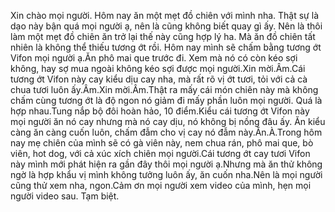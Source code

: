 Xin chào mọi người. Hôm nay ăn một mẹt đồ chiên với mình nha. Thật sự là dạo này bận quá mọi người ạ, nên là cũng không biết quay gì ấy. Nên là thôi làm một mẹt đồ chiên ăn trở lại thế này cũng hợp lý ha. Mà ăn đồ chiên tất nhiên là không thể thiếu tương ớt rồi. Hôm nay mình sẽ chấm bằng tương ớt Vifon mọi người ạ.Ăn phô mai que trước đi. Xem mà nó có còn kéo sợi không, hay sợ mua ngoài không kéo sợi được mọi người.Xin mời.Âm.Cái tương ớt Vifon này cay kiểu dịu cay nha, mà rất rõ vị ớt tươi, tỏi với cả cà chua tươi luôn ấy.Âm.Xin mời.Âm.Thật ra mấy cái món chiên này mà không chấm cùng tương ớt là độ ngon nó giảm đi mấy phần luôn mọi người. Quá là hợp nhau.Tung nắp bộ đôi hoàn hảo, 10 điểm.Kiểu cái tương ớt Vifon này mọi người ăn nó cay nhưng mà nó cay dịu, nó không bị nồng đâu ấy. Ăn kiểu càng ăn càng cuốn luôn, chấm đẫm cho vị cay nó đẫm này.Ăn.À.Trong hôm nay mẹ chiên của mình sẽ có gà viên này, nem chua rán, phô mai que, bò viên, hot dog, với cả xúc xích chiên mọi người.Cái tương ớt cay tươi Vifon này mình mới phát hiện ra gần đây thôi mọi người ạ.Nhưng mà ăn thử không ngờ là hợp khẩu vị mình không tưởng luôn ấy, ăn cuốn nha.Nên là mọi người cũng thử xem nha, ngon.Cảm ơn mọi người xem video của mình, hẹn mọi người video sau. Tạm biệt.
